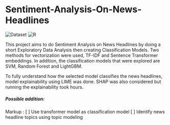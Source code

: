 # Sentiment-Analysis-On-News-Headlines
 ![Dataset](https://img.shields.io/badge/Dataset-Scraped-9cf) ![R](https://img.shields.io/badge/Python-3.10.4-blue)

This project aims to do Sentiment Analysis on News Headlines by doing a short Exploratory Data Analysis then creating Classification Models. Two methods for vectorization were used, TF-IDF and Sentence Transformer embeddings. In addition, the classification models that were explored are SVM, Random Forest and LightGBM.

To fully understand how the selected model classifies the news headlines, model explainability using LIME was done. SHAP was also considered but running the explainability took hours.


##### Possible addition:
Markup : [ ] Use transformer model as classification model
         [ ] Identify news headline topics using topic modeling